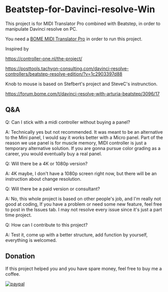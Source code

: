 # Beatstep-for-Davinci-resolve-Win
This project is for MIDI Translator Pro combined with Beatstep, in order to manipulate Davinci resolve on PC.

You need a [BOME MIDI Translator Pro](https://www.bome.com/products/miditranslator) in order to run this project. 

Inspired by 

https://controller-one.nl/the-project/

https://posttools.tachyon-consulting.com/davinci-resolve-controllers/beatstep-resolve-edition/?v=1c2903397d88

Knob to mouse is based on Stefbert's project and SteveC's instrunction.

https://forum.bome.com/t/davinci-resolve-with-arturia-beatstep/3096/17



## Q&A

Q: Can I stick with a midi controller without buying a panel?

A: Technically yes but not recommended. It was meant to be an alternative to the Mini panel, I would say it works better with a Micro panel. Part of the reason we use panel is for muscle memory, MIDI controller is just a temporary alternative solution. If you are gonna pursue color grading as a career, you would eventually buy a real panel.

Q: Will there be a 4K or 1080p version?

A: 4K maybe, I don't have a 1080p screen right now, but there will be an instruction about change resolution.

Q: Will there be a paid version or consultant?

A: No, this whole project is based on other people's job, and I'm really not good at coding, If you have a problem or need some new feature, feel free to post in the Issues tab. I may not resolve every issue since it's just a part time project.

Q: How can I contribute to this project?

A: Test it, come up with a better structure, add function by yourself, everything is welcomed.

## Donation

If this project helped you and you have spare money, feel free to buy me a coffee.

[![paypal](https://www.paypalobjects.com/en_US/i/btn/btn_donateCC_LG.gif)](https://paypal.me/osprofool?locale.x=en_US)

